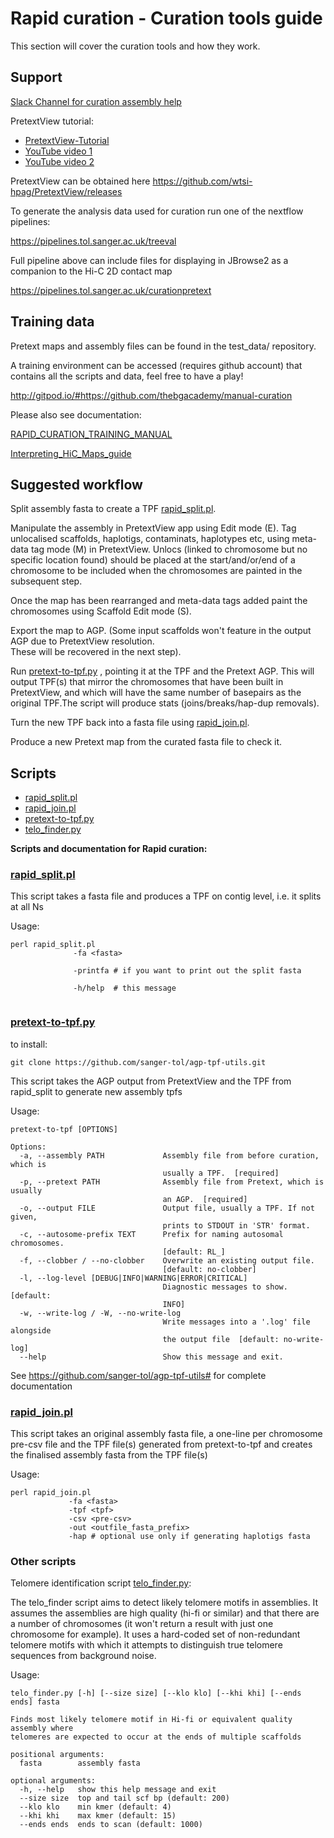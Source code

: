 # Rapid curation - Curation tools guide

This section will cover the curation tools and how they work.



## Support 

[Slack Channel for curation assembly help](https://join.slack.com/t/assemblycuration/shared_invite/zt-1kx2ww71y-823ruaAxswgQGypgofBaOA)


PretextView tutorial:
* [PretextView-Tutorial](-/blob/main/PretextView-Tutorial.pdf)
* [YouTube video 1](https://youtu.be/3IL2Q4f3k3I)
* [YouTube video 2](https://youtu.be/LWy6pwCQNDU)


PretextView can be obtained here https://github.com/wtsi-hpag/PretextView/releases


To generate the analysis data used for curation run one of the nextflow pipelines:

https://pipelines.tol.sanger.ac.uk/treeval

Full pipeline above can include files for displaying in JBrowse2 as a companion to the Hi-C 2D contact map


https://pipelines.tol.sanger.ac.uk/curationpretext




## Training data

Pretext maps and assembly files can be found in the test_data/ repository.

A training environment can be accessed (requires github account) that contains all the scripts and data, feel free to have a play!

http://gitpod.io/#https://github.com/thebgacademy/manual-curation

Please also see documentation:

[RAPID_CURATION_TRAINING_MANUAL](-/blob/main/RAPID_CURATION_TRAINING_MANUAL.pdf)

[Interpreting_HiC_Maps_guide](-/blob/main/Interpreting_HiC_Maps_guide.pdf)

 
## Suggested workflow

Split assembly fasta to create a TPF [rapid_split.pl](-/blob/main/rapid_split.pl]).

Manipulate the assembly in PretextView app using Edit mode (E).
Tag unlocalised scaffolds, haplotigs, contaminats, haplotypes etc, using meta-data tag mode (M) in PretextView.
Unlocs (linked to chromosome but no specific location found) should be placed at the start/and/or/end 
of a chromosome to be included when the chromosomes are painted in the subsequent step.

Once the map has been rearranged and meta-data tags added paint the chromosomes using Scaffold Edit mode (S).

Export the map to AGP. (Some input scaffolds won't feature in the output AGP due to PretextView resolution.  
These will be recovered in the next step).

Run [pretext-to-tpf.py](https://github.com/sanger-tol/agp-tpf-utils.git) , pointing it at the TPF and the Pretext AGP. 
This will output TPF(s) that mirror the chromosomes that have been built in PretextView, and which will have the same number 
of basepairs as the original TPF.The script will produce stats (joins/breaks/hap-dup removals).

Turn the new TPF back into a fasta file using [rapid_join.pl](-/blob/main/rapid_join.pl).

Produce a new Pretext map from the curated fasta file to check it.



## Scripts

* [rapid_split.pl](-/blob/main/rapid_split.pl)
* [rapid_join.pl](-/blob/main/rapid_join.pl)
* [pretext-to-tpf.py](https://github.com/sanger-tol/agp-tpf-utils.git)
* [telo_finder.py](-/blob/main/telo_finder.py)




**Scripts and documentation for Rapid curation:**

### [rapid_split.pl](-/blob/main/rapid_split.pl)

This script takes a fasta file and produces a TPF on contig level, i.e. it splits at all Ns

Usage:

```
perl rapid_split.pl
              -fa <fasta>

              -printfa # if you want to print out the split fasta

              -h/help  # this message
	      
```


###  [pretext-to-tpf.py](https://github.com/sanger-tol/agp-tpf-utils.git)
to install:
```
git clone https://github.com/sanger-tol/agp-tpf-utils.git
```

This script takes the AGP output from PretextView and the TPF from rapid_split to generate new assembly tpfs

Usage: 

```
pretext-to-tpf [OPTIONS]

Options:
  -a, --assembly PATH             Assembly file from before curation, which is
                                  usually a TPF.  [required]
  -p, --pretext PATH              Assembly file from Pretext, which is usually
                                  an AGP.  [required]
  -o, --output FILE               Output file, usually a TPF. If not given,
                                  prints to STDOUT in 'STR' format.
  -c, --autosome-prefix TEXT      Prefix for naming autosomal chromosomes.
                                  [default: RL_]
  -f, --clobber / --no-clobber    Overwrite an existing output file.
                                  [default: no-clobber]
  -l, --log-level [DEBUG|INFO|WARNING|ERROR|CRITICAL]
                                  Diagnostic messages to show.  [default:
                                  INFO]
  -w, --write-log / -W, --no-write-log
                                  Write messages into a '.log' file alongside
                                  the output file  [default: no-write-log]
  --help                          Show this message and exit.
```

See https://github.com/sanger-tol/agp-tpf-utils# for complete documentation



### [rapid_join.pl](-/blob/main/rapid_join.pl)

This script takes an original assembly fasta file, a one-line per chromosome pre-csv file and the TPF file(s) generated from pretext-to-tpf and creates the finalised assembly fasta from the TPF file(s)

Usage:

```
perl rapid_join.pl
             -fa <fasta>
             -tpf <tpf>
             -csv <pre-csv>
             -out <outfile_fasta_prefix>
             -hap # optional use only if generating haplotigs fasta

```




### Other scripts

Telomere identification script [telo_finder.py](-/blob/main/telo_finder.py):

The telo_finder script aims to detect likely telomere motifs in assemblies.
It assumes the assemblies are high quality (hi-fi or similar) and that there are a number of chromosomes (it won't return a result with just one chromosome for example).
It uses a hard-coded set of non-redundant telomere motifs with which it attempts to distinguish true telomere sequences from background noise.


Usage: 
```
telo_finder.py [-h] [--size size] [--klo klo] [--khi khi] [--ends ends] fasta

Finds most likely telomere motif in Hi-fi or equivalent quality assembly where
telomeres are expected to occur at the ends of multiple scaffolds

positional arguments:
  fasta        assembly fasta

optional arguments:
  -h, --help   show this help message and exit
  --size size  top and tail scf bp (default: 200)
  --klo klo    min kmer (default: 4)
  --khi khi    max kmer (default: 15)
  --ends ends  ends to scan (default: 1000)
  
```

